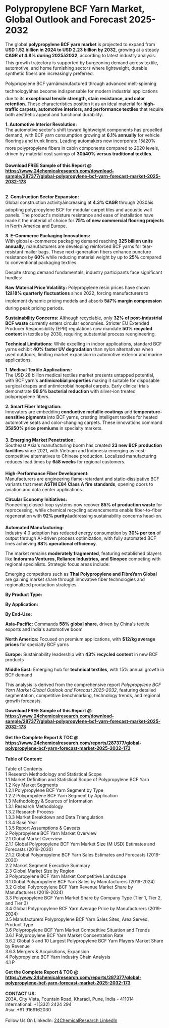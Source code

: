<h1>Polypropylene BCF Yarn Market, Global Outlook and Forecast 2025-2032</h1><p>The global <strong>polypropylene BCF yarn market</strong> is projected to expand from <strong>USD 1.52 billion in 2024 to USD 2.23 billion by 2032</strong>, growing at a steady <strong>CAGR of 4.8% during 2025â2032</strong>, according to latest industry analysis. This growth trajectory is supported by burgeoning demand across textile, automotive, and home furnishing sectors where lightweight, durable synthetic fibers are increasingly preferred.</p><p>Polypropylene BCF yarnâmanufactured through advanced melt-spinning technologyâhas become indispensable for modern industrial applications due to its <strong>exceptional tensile strength, stain resistance, and color retention</strong>. These characteristics position it as an ideal material for <strong>high-traffic carpets, automotive interiors, and performance textiles</strong> that require both aesthetic appeal and functional durability.</p><p><strong>1. Automotive Interior Revolution:</strong><br>
The automotive sector's shift toward lightweight components has propelled demand, with BCF yarn consumption growing at <strong>6.1% annually</strong> for vehicle floorings and trunk liners. Leading automakers now incorporate 15â20% more polypropylene fibers in cabin components compared to 2020 levels, driven by material cost savings of <strong>30â40% versus traditional textiles</strong>.</p><div><b>Download FREE Sample of this Report @ 
            <a href="https://www.24chemicalresearch.com/download-sample/287377/global-polypropylene-bcf-yarn-forecast-market-2025-2032-173">
            https://www.24chemicalresearch.com/download-sample/287377/global-polypropylene-bcf-yarn-forecast-market-2025-2032-173</a></b></div><br><p><strong>2. Construction Sector Expansion:</strong><br>
Global construction activityâincreasing at <strong>4.3% CAGR</strong> through 2030âis adopting polypropylene BCF for modular carpet tiles and acoustic wall panels. The product's moisture resistance and ease of installation have made it the material of choice for <strong>75% of new commercial flooring projects</strong> in North America and Europe.</p><p><strong>3. E-Commerce Packaging Innovations:</strong><br>
With global e-commerce packaging demand reaching <strong>325 billion units annually</strong>, manufacturers are developing reinforced BCF yarns for tear-resistant mailer bags. These next-generation fibers enhance puncture resistance by <strong>60%</strong> while reducing material weight by up to <strong>25%</strong> compared to conventional packaging textiles.</p><p>Despite strong demand fundamentals, industry participants face significant hurdles:</p><p><strong>Raw Material Price Volatility:</strong> Polypropylene resin prices have shown <strong>12â18% quarterly fluctuations</strong> since 2022, forcing manufacturers to implement dynamic pricing models and absorb <strong>5â7% margin compression</strong> during peak pricing periods.</p><p><strong>Sustainability Concerns:</strong> Although recyclable, only <strong>32% of post-industrial BCF waste</strong> currently enters circular economies. Stricter EU Extended Producer Responsibility (EPR) regulations now mandate <strong>50% recycled content</strong> in textiles by 2030, requiring substantial process reengineering.</p><p><strong>Technical Limitations:</strong> While excelling in indoor applications, standard BCF yarns exhibit <strong>40% faster UV degradation</strong> than nylon alternatives when used outdoors, limiting market expansion in automotive exterior and marine applications.</p><p><strong>1. Medical Textile Applications:</strong><br>
The USD 28 billion medical textiles market presents untapped potential, with BCF yarn's <strong>antimicrobial properties</strong> making it suitable for disposable surgical drapes and antimicrobial hospital carpets. Early clinical trials demonstrate <strong>99.9% bacterial reduction</strong> with silver-ion treated polypropylene fibers.</p><p><strong>2. Smart Fiber Integration:</strong><br>
Innovators are embedding <strong>conductive metallic coatings</strong> and <strong>temperature-sensitive pigments</strong> into BCF yarns, creating intelligent textiles for heated automotive seats and color-changing carpets. These innovations command <strong>35â50% price premiums</strong> in specialty markets.</p><p><strong>3. Emerging Market Penetration:</strong><br>
Southeast Asia's manufacturing boom has created <strong>23 new BCF production facilities</strong> since 2021, with Vietnam and Indonesia emerging as cost-competitive alternatives to Chinese production. Localized manufacturing reduces lead times by <strong>6â8 weeks</strong> for regional customers.</p><p><strong>High-Performance Fiber Development:</strong><br>
	Manufacturers are engineering flame-retardant and static-dissipative BCF variants that meet <strong>ASTM E84 Class A fire standards</strong>, opening doors to aviation and data center applications.</p><p><strong>Circular Economy Initiatives:</strong><br>
	Pioneering closed-loop systems now recover <strong>85% of production waste</strong> for reprocessing, while chemical recycling advancements enable fiber-to-fiber regeneration with <strong>92% purity</strong>âaddressing sustainability concerns head-on.</p><p><strong>Automated Manufacturing:</strong><br>
	Industry 4.0 adoption has reduced energy consumption by <strong>30% per ton</strong> of output through AI-driven process optimization, with fully automated BCF lines achieving <strong>98% operational efficiency</strong>.</p><p>The market remains <strong>moderately fragmented</strong>, featuring established players like <strong>Indorama Ventures, Reliance Industries, and Sinopec</strong> competing with regional specialists. Strategic focus areas include:</p><p>Emerging competitors such as <strong>Thai Polypropylene and FibreYarn Global</strong> are gaining market share through innovative fiber technologies and regionalized production strategies.</p><p><strong>By Product Type:</strong></p><p><strong>By Application:</strong></p><p><strong>By End-Use:</strong></p><p><strong>Asia-Pacific:</strong> Commands <strong>58% global share</strong>, driven by China's textile exports and India's automotive boom</p><p><strong>North America:</strong> Focused on premium applications, with <strong>$12/kg average prices</strong> for specialty BCF yarns</p><p><strong>Europe:</strong> Sustainability leadership with <strong>43% recycled content</strong> in new BCF products</p><p><strong>Middle East:</strong> Emerging hub for <strong>technical textiles</strong>, with 15% annual growth in BCF demand</p><p>This analysis is derived from the comprehensive report <em>Polypropylene BCF Yarn Market Global Outlook and Forecast 2025-2032</em>, featuring detailed segmentation, competitive benchmarking, technology trends, and regional growth forecasts.</p><div><b>Download FREE Sample of this Report @ 
            <a href="https://www.24chemicalresearch.com/download-sample/287377/global-polypropylene-bcf-yarn-forecast-market-2025-2032-173">
            https://www.24chemicalresearch.com/download-sample/287377/global-polypropylene-bcf-yarn-forecast-market-2025-2032-173</a></b></div><br><div><b>Get the Complete Report & TOC @ 
            <a href="https://www.24chemicalresearch.com/reports/287377/global-polypropylene-bcf-yarn-forecast-market-2025-2032-173">
            https://www.24chemicalresearch.com/reports/287377/global-polypropylene-bcf-yarn-forecast-market-2025-2032-173</a></b></div><br>
            <b>Table of Content:</b><p>Table of Contents<br />
1 Research Methodology and Statistical Scope<br />
1.1 Market Definition and Statistical Scope of Polypropylene BCF Yarn<br />
1.2 Key Market Segments<br />
1.2.1 Polypropylene BCF Yarn Segment by Type<br />
1.2.2 Polypropylene BCF Yarn Segment by Application<br />
1.3 Methodology & Sources of Information<br />
1.3.1 Research Methodology<br />
1.3.2 Research Process<br />
1.3.3 Market Breakdown and Data Triangulation<br />
1.3.4 Base Year<br />
1.3.5 Report Assumptions & Caveats<br />
2 Polypropylene BCF Yarn Market Overview<br />
2.1 Global Market Overview<br />
2.1.1 Global Polypropylene BCF Yarn Market Size (M USD) Estimates and Forecasts (2019-2030)<br />
2.1.2 Global Polypropylene BCF Yarn Sales Estimates and Forecasts (2019-2030)<br />
2.2 Market Segment Executive Summary<br />
2.3 Global Market Size by Region<br />
3 Polypropylene BCF Yarn Market Competitive Landscape<br />
3.1 Global Polypropylene BCF Yarn Sales by Manufacturers (2019-2024)<br />
3.2 Global Polypropylene BCF Yarn Revenue Market Share by Manufacturers (2019-2024)<br />
3.3 Polypropylene BCF Yarn Market Share by Company Type (Tier 1, Tier 2, and Tier 3)<br />
3.4 Global Polypropylene BCF Yarn Average Price by Manufacturers (2019-2024)<br />
3.5 Manufacturers Polypropylene BCF Yarn Sales Sites, Area Served, Product Type<br />
3.6 Polypropylene BCF Yarn Market Competitive Situation and Trends<br />
3.6.1 Polypropylene BCF Yarn Market Concentration Rate<br />
3.6.2 Global 5 and 10 Largest Polypropylene BCF Yarn Players Market Share by Revenue<br />
3.6.3 Mergers & Acquisitions, Expansion<br />
4 Polypropylene BCF Yarn Industry Chain Analysis<br />
4.1 P</p><div><b>Get the Complete Report & TOC @ 
            <a href="https://www.24chemicalresearch.com/reports/287377/global-polypropylene-bcf-yarn-forecast-market-2025-2032-173">
            https://www.24chemicalresearch.com/reports/287377/global-polypropylene-bcf-yarn-forecast-market-2025-2032-173</a></b></div><br><b>CONTACT US:</b><br>
            203A, City Vista, Fountain Road, Kharadi, Pune, India - 411014<br>
            International: +1(332) 2424 294<br>
            Asia: +91 9169162030 <br><br>
            Follow Us On LinkedIn: <a href="https://www.linkedin.com/company/24chemicalresearch/">24ChemicalResearch LinkedIn</a>